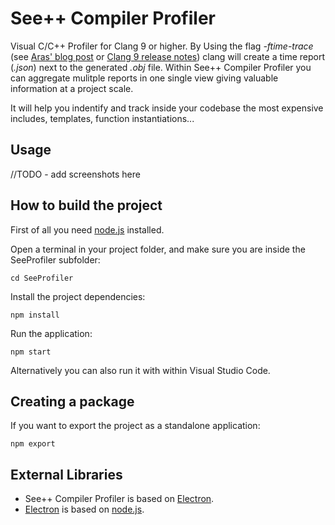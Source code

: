 # See++ Compiler Profiler

Visual C/C++ Profiler for Clang 9 or higher. By Using the flag *-ftime-trace* (see [Aras' blog post](https://aras-p.info/blog/2019/01/12/Investigating-compile-times-and-Clang-ftime-report/) or [Clang 9 release notes](https://releases.llvm.org/9.0.0/tools/clang/docs/ReleaseNotes.html#id7)) clang will create a time report (*.json*) next to the generated *.obj* file. Within See++ Compiler Profiler you can aggregate mulitple reports in one single view giving valuable information at a project scale.

It will help you indentify and track inside your codebase the most expensive includes, templates, function instantiations... 

## Usage

//TODO - add screenshots here

## How to build the project

First of all you need [node.js](https://nodejs.org/) installed. 

Open a terminal in your project folder, and make sure you are inside the SeeProfiler subfolder:

```
cd SeeProfiler
```

Install the project dependencies:  

```
npm install
```

Run the application:

```
npm start
```

Alternatively you can also run it with within Visual Studio Code. 

## Creating a package

If you want to export the project as a standalone application:

```
npm export
```

## External Libraries

- See++ Compiler Profiler is based on [Electron](https://www.electronjs.org/). 
- [Electron](https://www.electronjs.org/) is based on [node.js](https://nodejs.org/).
